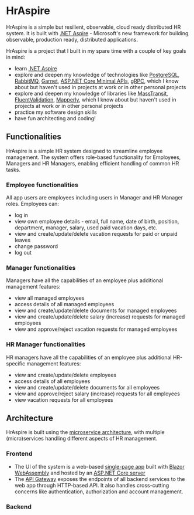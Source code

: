 ﻿# HrAspire

HrAspire is a simple but resilient, observable, cloud ready distributed HR system. It is built with [.NET Aspire](https://learn.microsoft.com/en-us/dotnet/aspire/) - Microsoft's new framework for building observable, production ready, distributed applications.

HrAspire is a project that I built in my spare time with a couple of key goals in mind:
- learn [.NET Aspire](https://learn.microsoft.com/en-us/dotnet/aspire/)
- explore and deepen my knowledge of technologies like [PostgreSQL](https://www.postgresql.org/), [RabbitMQ](https://www.rabbitmq.com/), [Garnet](https://microsoft.github.io/garnet/docs), [ASP.NET Core Minimal APIs](https://learn.microsoft.com/en-us/aspnet/core/fundamentals/minimal-apis/overview), [gRPC](https://grpc.io/), which I know about but haven't used in projects at work or in other personal projects
- explore and deepen my knowledge of libraries like [MassTransit](https://masstransit.io/), [FluentValidation](https://docs.fluentvalidation.net/), [Mapperly](https://mapperly.riok.app/), which I know about but haven't used in projects at work or in other personal projects
- practice my software design skills
- have fun architecting and coding!

## Functionalities
HrAspire is a simple HR system designed to streamline employee management. The system offers role-based functionality for Employees, Managers and HR Managers, enabling efficient handling of common HR tasks. 

### Employee functionalities
All app users are employees including users in Manager and HR Manager roles. Employees can:
- log in
- view own employee details - email, full name, date of birth, position, department, manager, salary, used paid vacation days, etc.
- view and create/update/delete vacation requests for paid or unpaid leaves
- change password
- log out

### Manager functionalities
Managers have all the capabilities of an employee plus additional management features:
- view all managed employees
- access details of all managed employees
- view and create/update/delete documents for managed employees
- view and create/update/delete salary (increase) requests for managed employees
- view and approve/reject vacation requests for managed employees

### HR Manager functionalities
HR managers have all the capabilities of an employee plus additional HR-specific management features:
- view and create/update/delete employees
- access details of all employees
- view and create/update/delete documents for all employees
- view and approve/reject salary (increase) requests for all employees
- view vacation requests for all employees

## Architecture
HrAspire is built using the [microservice architecture](https://en.wikipedia.org/wiki/Microservices), with multiple (micro)services handling different aspects of HR management.

### Frontend
- The UI of the system is a web-based [single-page app](/HrAspire.Web.Client) built with [Blazor WebAssembly](https://dotnet.microsoft.com/en-us/apps/aspnet/web-apps/blazor) and hosted by an [ASP.NET Core server](/HrAspire.Web)
- The [API Gateway](/HrAspire.Web.ApiGateway) exposes the endpoints of all backend services to the web app through HTTP-based API. It also handles cross-cutting concerns like authentication, authorization and account management.

### Backend
